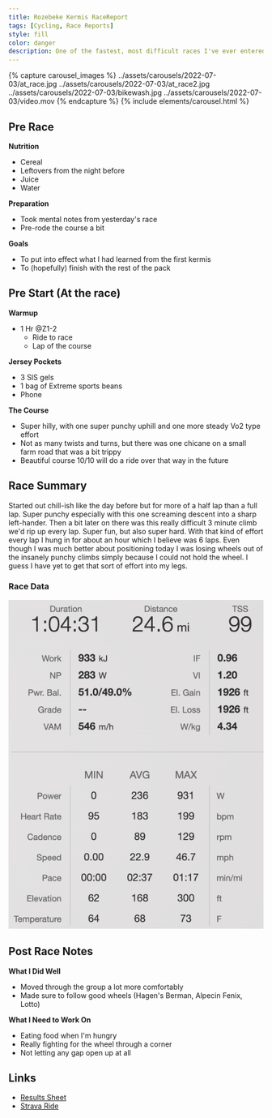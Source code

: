 ```yaml
---
title: Rozebeke Kermis RaceReport
tags: [Cycling, Race Reports]
style: fill
color: danger
description: One of the fastest, most difficult races I've ever entered.
---
```


{% capture carousel_images %}
../assets/carousels/2022-07-03/at_race.jpg
../assets/carousels/2022-07-03/at_race2.jpg
../assets/carousels/2022-07-03/bikewash.jpg
../assets/carousels/2022-07-03/video.mov
{% endcapture %}
{% include elements/carousel.html %}

## Pre Race

**Nutrition**
- Cereal
- Leftovers from the night before
- Juice
- Water

**Preparation**
- Took mental notes from yesterday's race
- Pre-rode the course a bit

**Goals**
- To put into effect what I had learned from the first kermis
- To (hopefully) finish with the rest of the pack

## Pre Start (At the race)

**Warmup**
- 1 Hr @Z1-2
  - Ride to race
  - Lap of the course

**Jersey Pockets**
- 3 SIS gels
- 1 bag of Extreme sports beans
- Phone

**The Course**
- Super hilly, with one super punchy uphill and one more steady Vo2 type effort
- Not as many twists and turns, but there was one chicane on a small farm road that was a bit trippy
- Beautiful course 10/10 will do a ride over that way in the future

## Race Summary

Started out chill-ish like the day before but for more of a half lap than a full lap. Super punchy especially with this one screaming descent into a sharp left-hander. Then a bit later on there was this really difficult 3 minute climb we'd rip up every lap. Super fun, but also super hard. With that kind of effort every lap I hung in for about an hour which I believe was 6 laps. Even though I was much better about positioning today I was losing wheels out of the insanely punchy climbs simply because I could not hold the wheel. I guess I have yet to get that sort of effort into my legs.

### Race Data

![Race Data]( ../assets/racedata/2022-07-03.png "racedata")

## Post Race Notes

**What I Did Well**
- Moved through the group a lot more comfortably
- Made sure to follow good wheels (Hagen's Berman, Alpecin Fenix, Lotto)

**What I Need to Work On**
- Eating food when I'm hungry
- Really fighting for the wheel through a corner
- Not letting any gap open up at all

## Links

- [Results Sheet](https://cycling.vlaanderen//competitie/uitslagen/detail?date=2022-07-03&key=5352)
- [Strava Ride](https://www.strava.com/activities/7408821052)
